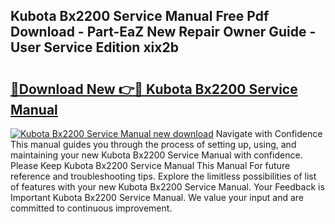 ## Kubota Bx2200 Service Manual Free Pdf Download - Part-EaZ New Repair Owner Guide - User Service Edition xix2b

# <h2><a href="http://bc86349.oget.top/?id=Kubota+Bx2200+Service+Manual">🔗Download New 👉🔴 Kubota Bx2200 Service Manual</a></h2>

[![Kubota Bx2200 Service Manual new download](https://i.imgur.com/5g1atiW.png)](http://bc86349.oget.top/?id=Kubota+Bx2200+Service+Manual)
Navigate with Confidence This manual guides you through the process of setting up, using, and maintaining your new Kubota Bx2200 Service Manual with confidence. Please Keep Kubota Bx2200 Service Manual This Manual For future reference and troubleshooting tips. Explore the limitless possibilities of list of features with your new Kubota Bx2200 Service Manual. Your Feedback is Important Kubota Bx2200 Service Manual. We value your input and are committed to continuous improvement.
